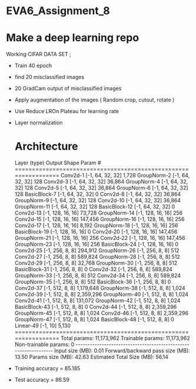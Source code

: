 # EVA6_Assignment_8

# Make a deep learning repo 

Working CIFAR DATA SET ; 

- Train 40 epoch 

- find 20 misclassified images 

- 20 GradCam output of misclassified images

- Apply augmentation of the images ( Random crop, cutout, rotate )

- Use Reduce LROn Plateau for learning rate 

- Layer normalization 

  #  

  #  Architecture  

  Layer (type)               Output Shape         Param # ================================================================            Conv2d-1           [-1, 64, 32, 32]           1,728         GroupNorm-2           [-1, 64, 32, 32]             128            Conv2d-3           [-1, 64, 32, 32]          36,864         GroupNorm-4           [-1, 64, 32, 32]             128            Conv2d-5           [-1, 64, 32, 32]          36,864         GroupNorm-6           [-1, 64, 32, 32]             128        BasicBlock-7           [-1, 64, 32, 32]               0            Conv2d-8           [-1, 64, 32, 32]          36,864         GroupNorm-9           [-1, 64, 32, 32]             128           Conv2d-10           [-1, 64, 32, 32]          36,864        GroupNorm-11           [-1, 64, 32, 32]             128       BasicBlock-12           [-1, 64, 32, 32]               0           Conv2d-13          [-1, 128, 16, 16]          73,728        GroupNorm-14          [-1, 128, 16, 16]             256           Conv2d-15          [-1, 128, 16, 16]         147,456        GroupNorm-16          [-1, 128, 16, 16]             256           Conv2d-17          [-1, 128, 16, 16]           8,192        GroupNorm-18          [-1, 128, 16, 16]             256       BasicBlock-19          [-1, 128, 16, 16]               0           Conv2d-20          [-1, 128, 16, 16]         147,456        GroupNorm-21          [-1, 128, 16, 16]             256           Conv2d-22          [-1, 128, 16, 16]         147,456        GroupNorm-23          [-1, 128, 16, 16]             256       BasicBlock-24          [-1, 128, 16, 16]               0           Conv2d-25            [-1, 256, 8, 8]         294,912        GroupNorm-26            [-1, 256, 8, 8]             512           Conv2d-27            [-1, 256, 8, 8]         589,824        GroupNorm-28            [-1, 256, 8, 8]             512           Conv2d-29            [-1, 256, 8, 8]          32,768        GroupNorm-30            [-1, 256, 8, 8]             512       BasicBlock-31            [-1, 256, 8, 8]               0           Conv2d-32            [-1, 256, 8, 8]         589,824        GroupNorm-33            [-1, 256, 8, 8]             512           Conv2d-34            [-1, 256, 8, 8]         589,824        GroupNorm-35            [-1, 256, 8, 8]             512       BasicBlock-36            [-1, 256, 8, 8]               0           Conv2d-37            [-1, 512, 8, 8]       1,179,648        GroupNorm-38            [-1, 512, 8, 8]           1,024           Conv2d-39            [-1, 512, 8, 8]       2,359,296        GroupNorm-40            [-1, 512, 8, 8]           1,024           Conv2d-41            [-1, 512, 8, 8]         131,072        GroupNorm-42            [-1, 512, 8, 8]           1,024       BasicBlock-43            [-1, 512, 8, 8]               0           Conv2d-44            [-1, 512, 8, 8]       2,359,296        GroupNorm-45            [-1, 512, 8, 8]           1,024           Conv2d-46            [-1, 512, 8, 8]       2,359,296        GroupNorm-47            [-1, 512, 8, 8]           1,024       BasicBlock-48            [-1, 512, 8, 8]               0           Linear-49                   [-1, 10]           5,130 ================================================================ Total params: 11,173,962 Trainable params: 11,173,962 Non-trainable params: 0 ---------------------------------------------------------------- Input size (MB): 0.01 Forward/backward pass size (MB): 13.50 Params size (MB): 42.63 Estimated Total Size (MB): 56.14

- Training accuracy = 85.185

- Test accuracy  = 86.59 
